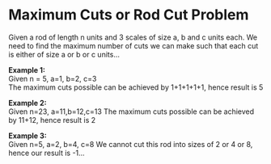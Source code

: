 # Maximum Cuts or Rod Cut Problem
Given a rod of length n units and 3 scales of size a, b and c units each. We need to find the maximum number of cuts we can make such that each cut is either of size a or b or c units...

**Example 1:**<br>
Given n = 5, a=1, b=2, c=3 <br>
The maximum cuts possible can be achieved by 1+1+1+1+1, hence result is 5

**Example 2:**<br>
Given n=23, a=11,b=12,c=13
The maximum cuts possible can be achieved by 11+12, hence result is 2

**Example 3:**<br>
Given n=5, a=2, b=4, c=8
We cannot cut this rod into sizes of 2 or 4 or 8, hence our result is -1...
